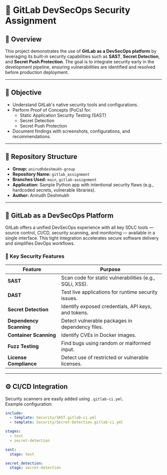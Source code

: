 # 🔐 GitLab DevSecOps Security Assignment

## 📘 Overview

This project demonstrates the use of **GitLab as a DevSecOps platform** by leveraging its built-in security capabilities such as **SAST**, **Secret Detection**, and **Secret Push Protection**. The goal is to integrate security early in the development pipeline, ensuring vulnerabilities are identified and resolved before production deployment.

---

## 🎯 Objective

- Understand GitLab's native security tools and configurations.
- Perform Proof of Concepts (PoCs) for:
  - Static Application Security Testing (SAST)
  - Secret Detection
  - Secret Push Protection
- Document findings with screenshots, configurations, and recommendations.

---

## 📁 Repository Structure

- **Group:** `anirudhdeshmukh-group`
- **Repository Name:** `gitlab_assignment`
- **Branches Used:** `main`, `gitlab-assignment`
- **Application:** Sample Python app with intentional security flaws (e.g., hardcoded secrets, vulnerable libraries).
- **Author:** Anirudh Deshmukh

---

## 🔧 GitLab as a DevSecOps Platform

GitLab offers a unified DevSecOps experience with all key SDLC tools — source control, CI/CD, security scanning, and monitoring — available in a single interface. This tight integration accelerates secure software delivery and simplifies DevOps workflows.

### 🚀 Key Security Features

| Feature                | Purpose                                                       |
|------------------------|---------------------------------------------------------------|
| **SAST**               | Scan code for static vulnerabilities (e.g., SQLi, XSS).       |
| **DAST**               | Test live applications for runtime security issues.           |
| **Secret Detection**   | Identify exposed credentials, API keys, and tokens.           |
| **Dependency Scanning**| Detect vulnerable packages in dependency files.               |
| **Container Scanning** | Identify CVEs in Docker images.                               |
| **Fuzz Testing**       | Find bugs using random or malformed input.                    |
| **License Compliance** | Detect use of restricted or vulnerable licenses.              |

---

## ⚙️ CI/CD Integration

Security scanners are easily added using `.gitlab-ci.yml`.  
Example configuration:

```yaml
include:
  - template: Security/SAST.gitlab-ci.yml
  - template: Security/Secret-Detection.gitlab-ci.yml

stages:
  - test
  - secret-detection

sast:
  stage: test

secret_detection:
  stage: secret-detection
